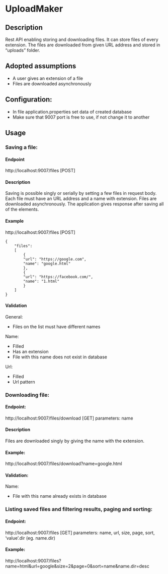 # UploadMaker

## Description
Rest API enabling storing and downloading files. It can store files of every extension. The files are downloaded from given URL address and stored in “uploads” folder.

## Adopted assumptions
- A user gives an extension of a file
- Files are downloaded asynchronously

## Configuration:
- In file application.properties set data of created database 
- Make sure that 9007 port is free to use, if not change it to another 

## Usage

### Saving a file:
#### Endpoint
http://localhost:9007/files [POST]
#### Description
Saving is possible singly or serially by setting a few files in request body. Each file must have an URL address and a name with extension. Files are downloaded asynchronously. The application gives response after saving all of the elements.
#### Example
http://localhost:9007/files [POST]
```
{
	"files":
	[
		{
		"url": "https://google.com",
		"name": "google.html"	
		},
		{
		"url": "https://facebook.com/",
		"name": "1.html"	
		}
	]
}
```
#### Validation
General:
  - Files on the list must have different names
  
Name:
  - Filled
  - Has an extension
  - File with this name does not exist in database
  
Url:
  - Filled
  - Url pattern
  
### Downloading file:
#### Endpoint:
http://localhost:9007/files/download [GET] parameters: name
#### Description
Files are downloaded singly by giving the name with the extension.
#### Example:
http://localhost:9007/files/download?name=google.html
#### Validation:
Name:
- File with this name already exists in database

### Listing saved files and filtering results, paging and sorting:
#### Endpoint:
http://localhost:9007/files [GET] parameters: name, url, size, page, sort, ‘value’.dir (eg. name.dir)
#### Example:
http://localhost:9007/files?name=html&url=google&size=2&page=0&sort=name&name.dir=desc


